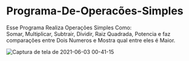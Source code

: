 # Programa-De-Operacões-Simples
Esse Programa Realiza Operações Simples Como:     
Somar, Multiplicar, Subtrair, Dividir, Raiz Quadrada, Potencia e faz comparações entre Dois Numeros e Mostra qual entre eles é Maior.

![Captura de tela de 2021-06-03 00-41-15](https://user-images.githubusercontent.com/83857769/120583731-2afc7200-c405-11eb-9066-fff9c055aef3.png)

